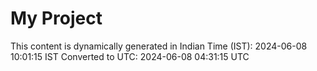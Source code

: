 # My Project

This content is dynamically generated in Indian Time (IST): 2024-06-08 10:01:15 IST
Converted to UTC: 2024-06-08 04:31:15 UTC
